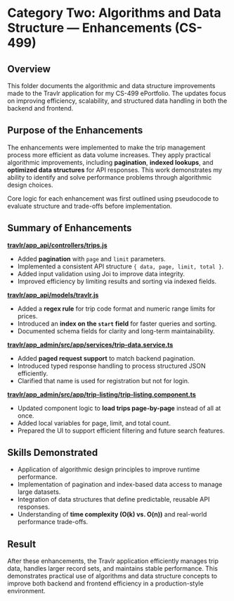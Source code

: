 # Category Two: Algorithms and Data Structure — Enhancements (CS-499) 

## Overview 
This folder documents the algorithmic and data structure improvements made to the Travlr application for my CS-499 ePortfolio. The updates focus on improving efficiency, scalability, and structured data handling in both the backend and frontend. 

## Purpose of the Enhancements 
The enhancements were implemented to make the trip management process more efficient as data volume increases. They apply practical algorithmic improvements, including **pagination**, **indexed lookups**, and **optimized data structures** for API responses. This work demonstrates my ability to identify and solve performance problems through algorithmic design choices.

Core logic for each enhancement was first outlined using pseudocode to evaluate structure and trade-offs before implementation.

## Summary of Enhancements 

[**travlr/app_api/controllers/trips.js**](./trips.js)
- Added **pagination** with `page` and `limit` parameters.
- Implemented a consistent API structure `{ data, page, limit, total }`.
- Added input validation using Joi to improve data integrity.
- Improved efficiency by limiting results and sorting via indexed fields.

[**travlr/app_api/models/travlr.js**](./travlr.js)
- Added a **regex rule** for trip code format and numeric range limits for prices.
- Introduced an **index on the `start` field** for faster queries and sorting.
- Documented schema fields for clarity and long-term maintainability.

[**travlr/app_admin/src/app/services/trip-data.service.ts**](./trip-data.service.ts)
- Added **paged request support** to match backend pagination.
- Introduced typed response handling to process structured JSON efficiently.
- Clarified that name is used for registration but not for login.

[**travlr/app_admin/src/app/trip-listing/trip-listing.component.ts**](./trip-listing.component.ts)
- Updated component logic to **load trips page-by-page** instead of all at once.
- Added local variables for page, limit, and total count.
- Prepared the UI to support efficient filtering and future search features.

## Skills Demonstrated 
- Application of algorithmic design principles to improve runtime performance.
- Implementation of pagination and index-based data access to manage large datasets.
- Integration of data structures that define predictable, reusable API responses.
- Understanding of **time complexity (O(k) vs. O(n))** and real-world performance trade-offs.

## Result 
After these enhancements, the Travlr application efficiently manages trip data, handles larger record sets, and maintains stable performance. This demonstrates practical use of algorithms and data structure concepts to improve both backend and frontend efficiency in a production-style environment.
